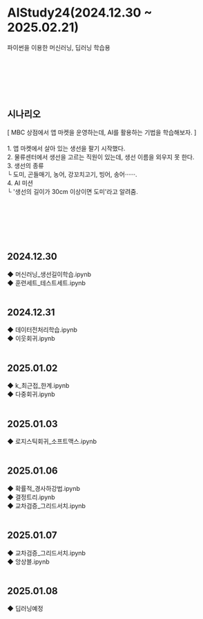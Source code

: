 <h1>AIStudy24(2024.12.30 ~ 2025.02.21)</h1>
파이썬을 이용한 머신러닝, 딥러닝 학습용

<br/><br/><br/><br/><br/>
<h2>시나리오</h2>
[ MBC 상점에서 앱 마켓을 운영하는데, AI를 활용하는 기법을 학습해보자. ]
<br/><br/>
1. 앱 마켓에서 살아 있는 생선을 팔기 시작했다.
<br/>
2. 물류센터에서 생선을 고르는 직원이 있는데, 생선 이름을 외우지 못 한다.
<br/>
3. 생선의 종류<br/>
  └ 도미, 곤들매기, 농어, 강꼬치고기, 빙어, 송어······.
<br/>
4. AI 미션<br/>
  └ '생선의 길이가 30cm 이상이면 도미'라고 알려줌.

<br/><br/><br/><br/><br/>
<h2>2024.12.30</h2>
◆ 머신러닝_생선길이학습.ipynb
<br/>
◆ 훈련세트_테스트세트.ipynb
<br/><br/>
<h2>2024.12.31</h2>
◆ 데이터전처리학습.ipynb
<br/>
◆ 이웃회귀.ipynb
<br/><br/>
<h2>2025.01.02</h2>
◆ k_최근접_한계.ipynb
<br/>
◆ 다중회귀.ipynb
<br/><br/>
<h2>2025.01.03</h2>
◆ 로지스틱회귀_소프트맥스.ipynb
<br/><br/>
<h2>2025.01.06</h2>
◆ 확률적_경사하강법.ipynb
<br/>
◆ 결정트리.ipynb
<br/>
◆ 교차검증_그리드서치.ipynb
<br/><br/>
<h2>2025.01.07</h2>
◆ 교차검증_그리드서치.ipynb
<br/>
◆ 앙상블.ipynb
<br/><br/>
<h2>2025.01.08</h2>
◆ 딥러닝예정
